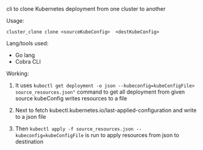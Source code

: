 cli to clone Kubernetes deployment from one cluster to another

Usage:

`cluster_clone clone <sourceKubeConfig>  <destKubeConfig>`


Lang/tools used:
- Go lang
- Cobra CLI

Working:
1) It uses `kubectl get deployment -o json --kubeconfig=kubeConfigFile> source_resources.json"` command to get all deployment from given source kubeConfig writes resources to a file

2) Next to fetch kubectl.kubernetes.io/last-applied-configuration and write to a json file

3) Then `kubectl apply -f source_resources.json --kubeconfig=kubeConfigFile` is run to apply resources from json to destination
